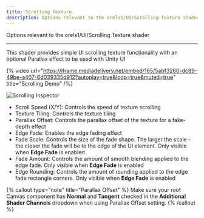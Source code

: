 ```yaml
---
title: Scrolling Texture
description: Options relevant to the orels1/UI/Scrolling Texture shader
---
```


Options relevant to the orels1/UI/Scrolling Texture shader

---

This shader provides simple UI scrolling texture functionality with an optional Parallax effect to be used with Unity UI

{% video url="https://iframe.mediadelivery.net/embed/165/5abf3260-dc89-49be-a407-6d039335d912?autoplay=true&loop=true&muted=true" title="Scrolling Demo" /%}

![Scrolling Inspector](/img/docs/ui/scrolling/scrolling-inspector.png "Scrolling Inspector")

- Scroll Speed (X/Y): Controls the speed of texture scrolling
- Texture Tiling: Controls the texture tiling
- Parallax Offset: Controls the parallax offset of the texture for a fake-depth effect
- Edge Fade: Enables the edge fading effect
- Fade Scale: Controls the size of the fade shape. The larger the scale - the closer the fade will be to the edge of the UI element. Only visible when **Edge Fade** is enabled
- Fade Amount: Controls the amount of smooth blending applied to the edge fade. Only visible when **Edge Fade** is enabled
- Edge Rounding: Controls the amount of rounding applied to the edge fade rectangle corners. Only visible when **Edge Fade** is enabled

{% callout type="note" title="Parallax Offset" %}
Make sure your root Canvas component has **Normal** and **Tangent** checked in the **Additional Shader Channels** dropdown when using Parallax Offset setting.
{% /callout %}